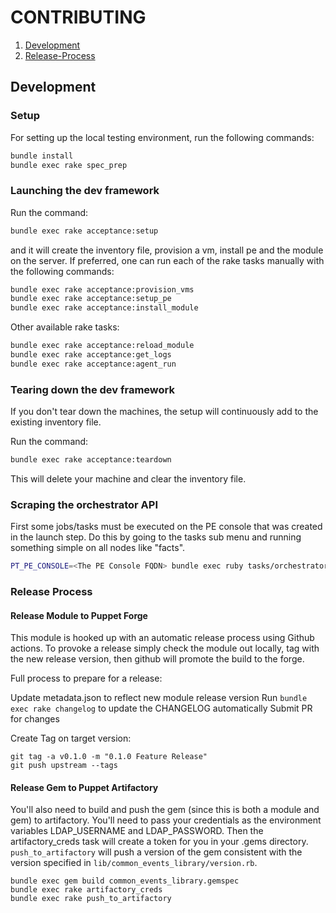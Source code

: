 CONTRIBUTING
============

1. [Development](#development)
2. [Release-Process](#Release-Process)

## Development

### Setup
For setting up the local testing environment, run the following commands:
```bash
bundle install
bundle exec rake spec_prep
```

### Launching the dev framework
Run the command:
```bash
bundle exec rake acceptance:setup
```
and it will create the inventory file, provision a vm, install pe and the module on the server. If preferred, one can run each of the rake tasks manually with the following commands:

```bash
bundle exec rake acceptance:provision_vms
bundle exec rake acceptance:setup_pe
bundle exec rake acceptance:install_module
```

Other available rake tasks:
```bash
bundle exec rake acceptance:reload_module
bundle exec rake acceptance:get_logs
bundle exec rake acceptance:agent_run
```
### Tearing down the dev framework
If you don't tear down the machines, the setup will continuously add to the existing inventory file.

Run the command:
```bash
bundle exec rake acceptance:teardown
```
This will delete your machine and clear the inventory file.
### Scraping the orchestrator API

First some jobs/tasks must be executed on the PE console that was created in the launch step. Do this by going to the tasks sub menu and running something simple on all nodes like "facts".

```bash
PT_PE_CONSOLE=<The PE Console FQDN> bundle exec ruby tasks/orchestrator.rb
```

### Release Process

#### Release Module to Puppet Forge
This module is hooked up with an automatic release process using Github actions. To provoke a release simply check the module out locally, tag with the new release version, then github will promote the build to the forge.

Full process to prepare for a release:

Update metadata.json to reflect new module release version
Run `bundle exec rake changelog` to update the CHANGELOG automatically
Submit PR for changes

Create Tag on target version:
```
git tag -a v0.1.0 -m "0.1.0 Feature Release"
git push upstream --tags
```

#### Release Gem to Puppet Artifactory
You'll also need to build and push the gem (since this is both a module and gem) to artifactory. You'll need to pass your credentials as the environment variables LDAP_USERNAME and LDAP_PASSWORD. Then the artifactory_creds task will create a token for you in your .gems directory. `push_to_artifactory` will push a version of the gem consistent with the version specified in `lib/common_events_library/version.rb`.
```
bundle exec gem build common_events_library.gemspec
bundle exec rake artifactory_creds
bundle exec rake push_to_artifactory
```